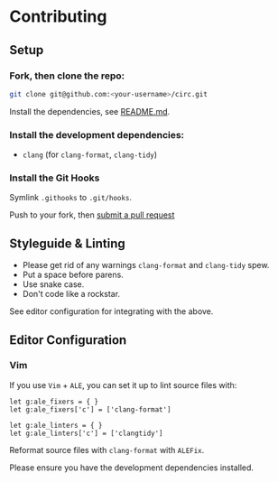 # Contributing

## Setup

### Fork, then clone the repo:

```bash
git clone git@github.com:<your-username>/circ.git
```

Install the dependencies, see [README.md](https://github.com/gnulag/circ).

### Install the development dependencies:

* `clang` (for `clang-format`, `clang-tidy`)

### Install the Git Hooks

Symlink `.githooks` to `.git/hooks`.

Push to your fork, then [submit a pull request](https://github.com/nihilist-space/circ/compare/)

## Styleguide & Linting

* Please get rid of any warnings `clang-format` and `clang-tidy` spew.
* Put a space before parens.
* Use snake case.
* Don't code like a rockstar.

See editor configuration for integrating with the above.

## Editor Configuration

### Vim

If you use `Vim` + `ALE`, you can set it up to lint source files with:

```viml
let g:ale_fixers = { }
let g:ale_fixers['c'] = ['clang-format']

let g:ale_linters = { }
let g:ale_linters['c'] = ['clangtidy']
```

Reformat source files with `clang-format` with `ALEFix`.

Please ensure you have the development dependencies installed.
